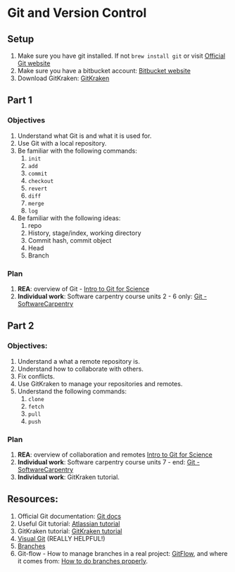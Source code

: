 # Git and Version Control

## Setup 
1. Make sure you have git installed.  If not `brew install git` or visit [Official Git website](https://git-scm.com/)
2. Make sure you have a bitbucket account: [Bitbucket website](https://bitbucket.org/)
3. Download GitKraken: [GitKraken](https://support.gitkraken.com/getting-started/guide)


## Part 1
### Objectives
1. Understand what Git is and what it is used for. 
2. Use Git with a local repository. 
3. Be familiar with the following commands: 
    1. `init`
    2. `add`
    3. `commit`
    4. `checkout`
    5. `revert`
    6. `diff`
    7. `merge`
    8. `log`
4. Be familiar with the following ideas:
    1. repo
    2. History, stage/index, working directory
    3. Commit hash, commit object
    4. Head
    5. Branch

### Plan
1. **REA**: overview of Git - [Intro to Git for Science](http://karthik.github.io/git_intro/#/slide-title)
2. **Individual work**: Software carpentry course units 2 - 6 only: [Git - SoftwareCarpentry](http://swcarpentry.github.io/git-novice/)

## Part 2
### Objectives:
1. Understand a what a remote repository is. 
2. Understand how to collaborate with others. 
3. Fix conflicts. 
2. Use GitKraken to manage your repositories and remotes. 
3. Understand the following commands: 
    1. `clone`
    2. `fetch`
    3. `pull`
    4. `push`

### Plan
1. **REA**: overview of collaboration and remotes [Intro to Git for Science](http://karthik.github.io/git_intro/#/slide-title)
2. **Individual work**: Software carpentry course units 7 - end: [Git - SoftwareCarpentry](http://swcarpentry.github.io/git-novice/)
3. **Individual work**: GitKraken tutorial. 

## Resources:
1. Official Git documentation: [Git docs](https://git-scm.com/doc)
2. Useful Git tutorial: [Atlassian tutorial](https://www.atlassian.com/git/tutorials/)
3. GitKraken tutorial: [GitKraken tutorial](https://support.gitkraken.com/getting-started/guide)
4. [Visual Git](http://marklodato.github.io/visual-git-guide/index-en.html) (REALLY HELPFUL!) 
3. [Branches](https://github.com/davidglo/boot-camps/blob/2016-TMCS-software/version-control/ReadMeSession1.md#branches)
4. Git-flow - How to manage branches in a real project: [GitFlow](https://support.gitkraken.com/repositories/git-flow), and where it comes from: [How to do branches properly](http://nvie.com/posts/a-successful-git-branching-model/).

